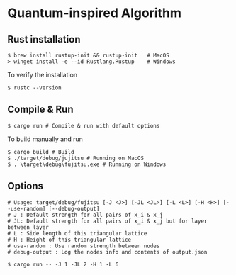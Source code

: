 # Quantum-inspired Algorithm 

## Rust installation 

```shell
$ brew install rustup-init && rustup-init   # MacOS
> winget install -e --id Rustlang.Rustup    # Windows
```

To verify the installation

```shell
$ rustc --version
```

## Compile & Run

```shell
$ cargo run # Compile & run with default options
```

To build manually and run

```shell
$ cargo build # Build
$ ./target/debug/jujitsu # Running on MacOS
$ . \target\debug\fujitsu.exe # Running on Windows
```

## Options

```shell
# Usage: target/debug/fujitsu [-J <J>] [-JL <JL>] [-L <L>] [-H <H>] [--use-random] [--debug-output]
# J : Default strength for all pairs of x_i & x_j
# JL: Default strength for all pairs of x_i & x_j but for layer between layer
# L : Side length of this triangular lattice
# H : Height of this triangular lattice
# use-random : Use random strength between nodes
# debug-output : Log the nodes info and contents of output.json

$ cargo run -- -J 1 -JL 2 -H 1 -L 6
```
